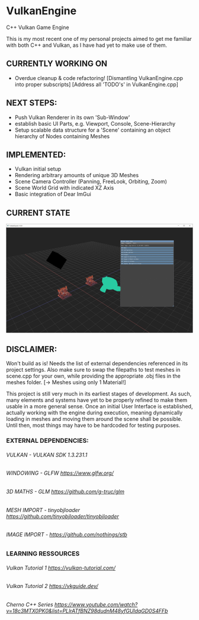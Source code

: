 # VulkanEngine
 C++ Vulkan Game Engine

This is my most recent one of my personal projects aimed to get me familiar with both C++ and Vulkan, as I have had yet to make use of them.

## CURRENTLY WORKING ON 
- Overdue cleanup & code refactoring! [Dismantling VulkanEngine.cpp into proper subscripts] [Address all 'TODO's' in VulkanEngine.cpp]

## NEXT STEPS:
- Push Vulkan Renderer in its own 'Sub-Window'
- establish basic UI Parts, e.g. Viewport, Console, Scene-Hierarchy
- Setup scalable data structure for a 'Scene' containing an object hierarchy of Nodes containing Meshes

## IMPLEMENTED:
- Vulkan initial setup
- Rendering arbitrary amounts of unique 3D Meshes
- Scene Camera Controller (Panning, FreeLook, Orbiting, Zoom)
- Scene World Grid with indicated XZ Axis
- Basic integration of Dear ImGui

## CURRENT STATE

![VulkanEngine](https://github.com/LeonPapadopoulos/VulkanEngine/blob/main/VulkanEngine/images/VulkanEngine_State_16Dec2022.PNG)

## DISCLAIMER:
Won't build as is! Needs the list of external dependencies referenced in its project settings. Also make sure to swap the filepaths to test meshes in scene.cpp for your own, while providing the appropriate .obj files in the meshes folder. [-> Meshes using only 1 Material!]

This project is still very much in its earliest stages of development. As such, many elements and systems have yet to be properly refined to make them usable in a more general sense.
Once an initial User Interface is established, actually working with the engine during execution, meaning dynamically loading in meshes and moving them around the scene shall be possible. Until then, most things may have to be hardcoded for testing purposes.

### EXTERNAL DEPENDENCIES:
###### VULKAN - VULKAN SDK 1.3.231.1
###### WINDOWING - GLFW https://www.glfw.org/
###### 3D MATHS - GLM https://github.com/g-truc/glm
###### MESH IMPORT - tinyobjloader https://github.com/tinyobjloader/tinyobjloader
###### IMAGE IMPORT - https://github.com/nothings/stb

### LEARNING RESSOURCES
###### Vulkan Tutorial 1 https://vulkan-tutorial.com/
###### Vulkan Tutorial 2 https://vkguide.dev/
###### Cherno C++ Series https://www.youtube.com/watch?v=18c3MTX0PK0&list=PLlrATfBNZ98dudnM48yfGUldqGD0S4FFb
